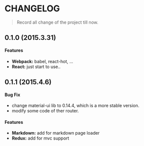 # CHANGELOG
> Record all change of the project till now.

## 0.1.0 (2015.3.31)

#### Features

- **Webpack:** babel, react-hot, ...
- **React:** just start to use..

## 0.1.1 (2015.4.6)

#### Bug Fix

- change material-ui lib to 0.14.4, which is a more stable version.
- modify some code of ther router.

#### Features

- **Markdown:** add for markdown page loader
- **Redux:** add for mvc support